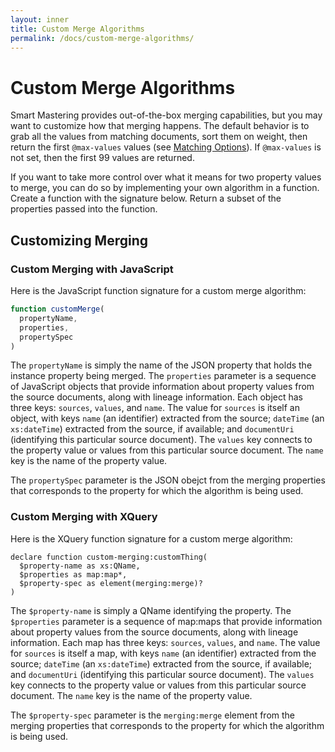```yaml
---
layout: inner
title: Custom Merge Algorithms
permalink: /docs/custom-merge-algorithms/
---
```


# Custom Merge Algorithms

Smart Mastering provides out-of-the-box merging capabilities, but you may want to customize how that merging happens. 
The default behavior is to grab all the values from matching documents, sort them on weight, then return the first 
`@max-values` values (see [Matching Options](/docs/matching-options/)). If `@max-values` is not set, then the first 99 values are returned.

If you want to take more control over what it means for two property values to merge, you can do so by implementing 
your own algorithm in a function. Create a function with the signature below. Return a subset of the properties passed
into the function. 

## Customizing Merging

### Custom Merging with JavaScript

Here is the JavaScript function signature for a custom merge algorithm:

```javascript
function customMerge(
  propertyName,
  properties,
  propertySpec
)
```

The `propertyName` is simply the name of the JSON property that holds the instance property being merged. The 
`properties` parameter is a sequence of JavaScript objects that provide information about property values from the 
source documents, along with lineage information. Each object has three keys: `sources`, `values`, and `name`. The 
value for `sources` is itself an object, with keys `name` (an identifier) extracted from the source; `dateTime` (an 
`xs:dateTime`) extracted from the source, if available; and `documentUri` (identifying this particular source 
document). The `values` key connects to the property value or values from this particular source document. The `name` 
key is the name of the property value. 

The `propertySpec` parameter is the JSON obejct from the merging properties that corresponds to the property for which 
the algorithm is being used. 

### Custom Merging with XQuery

Here is the XQuery function signature for a custom merge algorithm:

```xquery
declare function custom-merging:customThing(
  $property-name as xs:QName,
  $properties as map:map*,
  $property-spec as element(merging:merge)?
)
```

The `$property-name` is simply a QName identifying the property. The `$properties` parameter is a sequence of map:maps 
that provide information about property values from the source documents, along with lineage information. Each map has
three keys: `sources`, `values`, and `name`. The value for `sources` is itself a map, with keys `name` (an identifier)
extracted from the source; `dateTime` (an `xs:dateTime`) extracted from the source, if available; and `documentUri` 
(identifying this particular source document). The `values` key connects to the property value or values from this 
particular source document. The `name` key is the name of the property value. 

The `$property-spec` parameter is the `merging:merge` element from the merging properties that corresponds to the 
property for which the algorithm is being used. 

